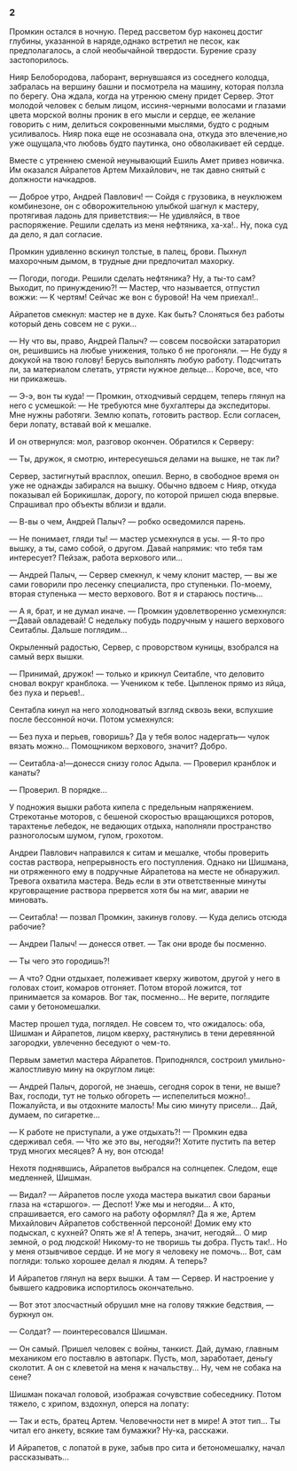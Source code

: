 ### 2

Промкин остался в ночную.
Перед рассветом бур наконец достиг глубины, указанной в наряде,однако встретил не песок, как предполагалось, а слой необычайной твердости.
Бурение сразу застопорилось.

Нияр Белобородова, лаборант, вернувшаяся из соседнего колодца, забралась на вершину башни и посмотрела на машину, которая ползла по берегу.
Она ждала, когда на утренюю смену придет Сервер.
Этот молодой человек с белым лицом, иссиня-черными волосами и глазами цвета морской волны проник в его мысли и сердце, ее желание говорить с ним, делиться сокровенными мыслями, будто с родным усиливалось.
Нияр пока еще не осознавала она, откуда это влечение,но уже ощущала,что любовь будто паутинка, оно обволакивает ей сердце.

Вместе с утреннею сменой неунывающий Ешиль Амет привез новичка.
Им оказался Айрапетов Артем Михайлович, не так давно снятый с должности начкадров.

— Доброе утро, Андрей Павлович!
— Сойдя с грузовика, в неуклюжем комбинезоне, он с обворожительною улыбкой шагнул к мастеру, протягивая ладонь для приветствия:— Не удивляйся, в твое распоряжение.
Решили сделать из меня нефтяника, ха-ха!..
Ну, пока суд да дело, я дал согласие.

Промкин удивленно вскинул толстые, в палец, брови.
Пыхнул махорочным дымом, в трудные дни предпочитал махорку.

— Погоди, погоди.
Решили сделать нефтяника?
Ну, а ты-то сам?
Выходит, по принуждению?!
— Мастер, что называется, отпустил вожжи: — К чертям!
Сейчас же вон с буровой!
На чем приехал!..

Айрапетов смекнул: мастер не в духе.
Как быть?
Слоняться без работы который день совсем не с руки...

— Ну что вы, право, Андрей Палыч?
— совсем посвойски затараторил он, решившись на любые унижения, только б не прогоняли.
— Не буду я докукой на твою голову!
Берусь выполнять любую работу.
Подсчитать ли, за материалом слетать, утрясти нужное дельце...
Короче, все, что ни прикажешь.

— Э-э, вон ты куда!
— Промкин, отходчивый сердцем, теперь глянул на него с усмешкой: — Не требуются мне бухгалтеры да экспедиторы.
Мне нужны работяги.
Землю копать, готовить раствор.
Если согласен, бери лопату, вставай вой к мешалке.

И он отвернулся: мол, разговор окончен.
Обратился к Серверу:

— Ты, дружок, я смотрю, интересуешься делами на вышке, не так ли?

Сервер, застигнутый врасплох, опешил.
Верно, в свободное время он уже не однажды забирался на вышку.
Обычно вдвоем с Нияр, откуда показывал ей Борикишлак, дорогу, по которой пришел сюда впервые.
Спрашивал про объекты вблизи и вдали.

— В-вы о чем, Андрей Палыч?
— робко осведомился парень.

— Не понимает, гляди ты!
— мастер усмехнулся в усы.
— Я-то про вышку, а ты, само собой, о другом.
Давай напрямик: что тебя там интересует?
Пейзаж, работа верхового или...

— Андрей Палыч, — Сервер смекнул, к чему клонит мастер, — вы же сами говорили про лесенку специалиста, про ступеньки.
По-моему, вторая ступенька — место верхового.
Вот я и стараюсь постичь...

— А я, брат, и не думал иначе.
— Промкин удовлетворенно усмехнулся:—Давай овладевай!
С недельку побудь подручным у нашего верхового Сеитаблы.
Дальше поглядим...

Окрыленный радостью, Сервер, с проворством куницы, взобрался на самый верх вышки.

— Принимай, дружок!
— только и крикнул Сеитабле, что деловито сновал вокруг кранблока.
— Учеником к тебе.
Цыпленок прямо из яйца, без пуха и перьев!..

Сентабла кинул на него холодноватый взгляд сквозь веки, вспухшие после бессонной ночи.
Потом усмехнулся:

— Без пуха и перьев, говоришь?
Да у тебя волос надергать— чулок вязать можно...
Помощником верхового, значит?
Добро.

— Сеитабла-а!—донесся снизу голос Адыла.
— Проверил кранблок и канаты?

— Проверил.
В порядке...

У подножия вышки работа кипела с предельным напряжением.
Стрекотанье моторов, с бешеной скоростью вращающихся роторов, тарахтенье лебедок, не ведающих отдыха, наполняли пространство разноголосым шумом, гулом, грохотом.

Андреи Павлович направился к ситам и мешалке, чтобы проверить состав раствора, непрерывность его поступления.
Однако ни Шишмана, ни отряженного ему в подручные Айрапетова на месте не обнаружил.
Тревога охватила мастера.
Ведь если в эти ответственные минуты круговращение раствора прервется хотя бы на миг, аварии не миновать.

— Сеитабла!
— позвал Промкин, закинув голову.
— Куда делись отсюда рабочие?

— Андреи Палыч!
— донесся ответ.
— Так они вроде бы посменно.

— Ты чего это городишь?!

— А что?
Одни отдыхает, полеживает кверху животом, другой у него в головах стоит, комаров отгоняет.
Потом второй ложится, тот принимается за комаров.
Вог так, посменно...
Не верите, поглядите сами у бетономешалки.

Мастер прошел туда, поглядел.
Не совсем то, что ожидалось: оба, Шишман и Айрапетов, лицом кверху, растянулись в тени деревянной загородки, увлеченно беседуют о чем-то.

Первым заметил мастера Айрапетов.
Приподнялся, состроил умильно-жалостливую мину на округлом лице:

— Андрей Палыч, дорогой, не знаешь, сегодня сорок в тени, не выше?
Вах, господи, тут не только обгореть — испепелиться можно!..
Пожалуйста, и вы отдохните малость!
Мы сию минуту присели...
Дай, думаем, по сигаретке...

— К работе не приступали, а уже отдыхать?!
— Промкин едва сдерживал себя.
— Что же это вы, негодяи?!
Хотите пустить па ветер труд многих месяцев?
А ну, вон отсюда!

Нехотя поднявшись, Айрапетов выбрался на солнцепек.
Следом, еще медленней, Шишман.

— Видал?
— Айрапетов после ухода мастера выкатил свои бараньи глаза на «старшого».
— Деспот!
Уже мы и негодяи...
А кто, спрашивается, его самого на работу оформлял?
Да я же, Артем Михайлович Айрапетов собственной персоной!
Домик ему кто подыскал, с кухней?
Опять же я!
А теперь, значит, негодяй...
О мир земной, о род людской!
Никому-то не творишь ты добра.
Пусть так!..
Но у меня отзывчивое сердце.
И не могу я человеку не помочь...
Вот, сам погляди: только хорошее делал я людям.
А теперь?

И Айрапетов глянул на верх вышки.
А там — Сервер.
И настроение у бывшего кадровика испортилось окончательно.

— Вот этот злосчастный обрушил мне на голову тяжкие бедствия, — буркнул он.

— Солдат?
— поинтересовался Шишман.

— Он самый.
Пришел человек с войны, танкист.
Дай, думаю, главным механиком его поставлю в автопарк.
Пусть, мол, заработает, деньгу сколотит.
А он с клеветой на меня к начальству...
Ну, чем не собака на сене?

Шишман покачал головой, изображая сочувствие собеседнику.
Потом тяжело, с хрипом, вздохнул, оперся на лопату:

— Так и есть, братец Артем.
Человечности нет в мире!
А этот тип...
Ты читал его анкету, всякие там бумажки?
Ну-ка, расскажи.

И Айрапетов, с лопатой в руке, забыв про сита и бетономешалку, начал рассказывать...
